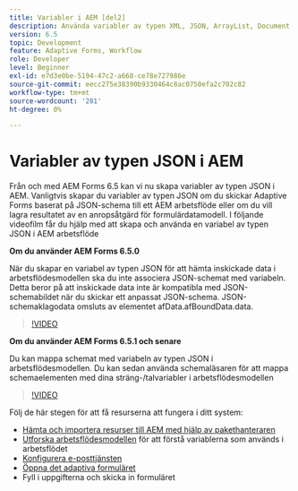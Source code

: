 ```yaml
---
title: Variabler i AEM [del2]
description: Använda variabler av typen XML, JSON, ArrayList, Document i ett AEM arbetsflöde
version: 6.5
topic: Development
feature: Adaptive Forms, Workflow
role: Developer
level: Beginner
exl-id: e7d3e0be-5194-47c2-a668-ce78e727986e
source-git-commit: eecc275e38390b9330464c8ac0750efa2c702c82
workflow-type: tm+mt
source-wordcount: '281'
ht-degree: 0%

---
```


# Variabler av typen JSON i AEM

Från och med AEM Forms 6.5 kan vi nu skapa variabler av typen JSON i AEM. Vanligtvis skapar du variabler av typen JSON om du skickar Adaptive Forms baserat på JSON-schema till ett AEM arbetsflöde eller om du vill lagra resultatet av en anropsåtgärd för formulärdatamodell. I följande videofilm får du hjälp med att skapa och använda en variabel av typen JSON i AEM arbetsflöde

**Om du använder AEM Forms 6.5.0**

När du skapar en variabel av typen JSON för att hämta inskickade data i arbetsflödesmodellen ska du inte associera JSON-schemat med variabeln. Detta beror på att inskickade data inte är kompatibla med JSON-schemabildet när du skickar ett anpassat JSON-schema. JSON-schemaklagodata omsluts av elementet afData.afBoundData.data.

>[!VIDEO](https://video.tv.adobe.com/v/26444?quality=12&learn=on)


**Om du använder AEM Forms 6.5.1 och senare**

Du kan mappa schemat med variabeln av typen JSON i arbetsflödesmodellen. Du kan sedan använda schemaläsaren för att mappa schemaelementen med dina sträng-/talvariabler i arbetsflödesmodellen

>[!VIDEO](https://video.tv.adobe.com/v/28097?quality=12&learn=on)

Följ de här stegen för att få resurserna att fungera i ditt system:

* [Hämta och importera resurser till AEM med hjälp av pakethanteraren](assets/jsonandstringvariable.zip)
* [Utforska arbetsflödesmodellen](http://localhost:4502/editor.html/conf/global/settings/workflow/models/jsonvariable.html) för att förstå variablerna som används i arbetsflödet
* [Konfigurera e-posttjänsten](https://helpx.adobe.com/experience-manager/6-5/sites/administering/using/notification.html#ConfiguringtheMailService)
* [Öppna det adaptiva formuläret](http://localhost:4502/content/dam/formsanddocuments/afbasedonjson/jcr:content?wcmmode=disabled)
* Fyll i uppgifterna och skicka in formuläret
